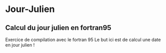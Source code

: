 # Jour-Julien
## Calcul du jour julien en fortran95

Exercice de compilation avec le fortran 95 
Le but ici est de calcul une date en jour julien !
